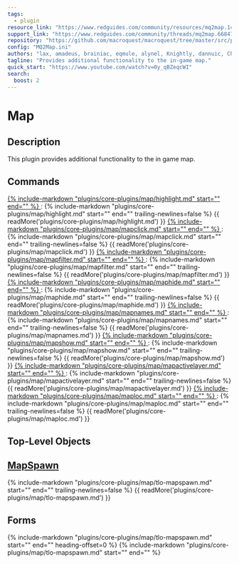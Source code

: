 ```yaml
---
tags:
  - plugin
resource_link: "https://www.redguides.com/community/resources/mq2map.142/"
support_link: "https://www.redguides.com/community/threads/mq2map.66847/"
repository: "https://github.com/macroquest/macroquest/tree/master/src/plugins/map"
config: "MQ2Map.ini"
authors: "lax, amadeus, brainiac, eqmule, alynel, Knightly, dannuic, ChatWithThisName"
tagline: "Provides additional functionality to the in-game map."
quick_start: "https://www.youtube.com/watch?v=0y_qBZeqcWI"
search:
  boost: 2
---
```

# Map

## Description
<!--desc-start-->
This plugin provides additional functionality to the in game map.
<!--desc-end-->
## Commands

<a href="highlight/">
{% 
  include-markdown "plugins/core-plugins/map/highlight.md" 
  start="<!--cmd-syntax-start-->" 
  end="<!--cmd-syntax-end-->" 
%}
</a>
:    {% include-markdown "plugins/core-plugins/map/highlight.md"
        start="<!--cmd-desc-start-->" 
        end="<!--cmd-desc-end-->" 
        trailing-newlines=false 
     %} {{ readMore('plugins/core-plugins/map/highlight.md') }}

<a href="mapclick/">
{% 
  include-markdown "plugins/core-plugins/map/mapclick.md" 
  start="<!--cmd-syntax-start-->" 
  end="<!--cmd-syntax-end-->" 
%}
</a>
:    {% include-markdown "plugins/core-plugins/map/mapclick.md"
        start="<!--cmd-desc-start-->" 
        end="<!--cmd-desc-end-->" 
        trailing-newlines=false 
     %} {{ readMore('plugins/core-plugins/map/mapclick.md') }}

<a href="mapfilter/">
{% 
  include-markdown "plugins/core-plugins/map/mapfilter.md"  
  start="<!--cmd-syntax-start-->" 
  end="<!--cmd-syntax-end-->" 
%}
</a>  
:    {% include-markdown "plugins/core-plugins/map/mapfilter.md"
        start="<!--cmd-desc-start-->" 
        end="<!--cmd-desc-end-->" 
        trailing-newlines=false 
     %} {{ readMore('plugins/core-plugins/map/mapfilter.md') }}

<a href="maphide/">
{% 
  include-markdown "plugins/core-plugins/map/maphide.md"  
  start="<!--cmd-syntax-start-->" 
  end="<!--cmd-syntax-end-->" 
%}
</a>
:    {% include-markdown "plugins/core-plugins/map/maphide.md"
        start="<!--cmd-desc-start-->" 
        end="<!--cmd-desc-end-->" 
        trailing-newlines=false 
     %} {{ readMore('plugins/core-plugins/map/maphide.md') }}

<a href="mapnames/">
{% 
  include-markdown "plugins/core-plugins/map/mapnames.md"  
  start="<!--cmd-syntax-start-->" 
  end="<!--cmd-syntax-end-->" 
%}
</a>
:    {% include-markdown "plugins/core-plugins/map/mapnames.md"
        start="<!--cmd-desc-start-->" 
        end="<!--cmd-desc-end-->" 
        trailing-newlines=false 
     %} {{ readMore('plugins/core-plugins/map/mapnames.md') }}

<a href="mapshow/">
{% 
  include-markdown "plugins/core-plugins/map/mapshow.md"  
  start="<!--cmd-syntax-start-->" 
  end="<!--cmd-syntax-end-->" 
%}
</a>
:    {% include-markdown "plugins/core-plugins/map/mapshow.md"
        start="<!--cmd-desc-start-->" 
        end="<!--cmd-desc-end-->" 
        trailing-newlines=false 
     %} {{ readMore('plugins/core-plugins/map/mapshow.md') }}

<a href="mapactivelayer/">
{% 
  include-markdown "plugins/core-plugins/map/mapactivelayer.md"  
  start="<!--cmd-syntax-start-->" 
  end="<!--cmd-syntax-end-->" 
%}
</a>
:    {% include-markdown "plugins/core-plugins/map/mapactivelayer.md"
        start="<!--cmd-desc-start-->" 
        end="<!--cmd-desc-end-->" 
        trailing-newlines=false 
     %} {{ readMore('plugins/core-plugins/map/mapactivelayer.md') }}

<a href="maploc/">
{% 
  include-markdown "plugins/core-plugins/map/maploc.md"  
  start="<!--cmd-syntax-start-->" 
  end="<!--cmd-syntax-end-->" 
%}
</a>
:    {% include-markdown "plugins/core-plugins/map/maploc.md"
        start="<!--cmd-desc-start-->" 
        end="<!--cmd-desc-end-->" 
        trailing-newlines=false 
     %} {{ readMore('plugins/core-plugins/map/maploc.md') }}

## Top-Level Objects
## [MapSpawn](tlo-mapspawn.md)
{%
  include-markdown "plugins/core-plugins/map/tlo-mapspawn.md"
  start="<!--tlo-desc-start-->"
  end="<!--tlo-desc-end-->"
  trailing-newlines=false
%} {{ readMore('plugins/core-plugins/map/tlo-mapspawn.md') }}

<h2>Forms</h2>
{%
  include-markdown "plugins/core-plugins/map/tlo-mapspawn.md"
  start="<!--tlo-forms-start-->"
  end="<!--tlo-forms-end-->"
  heading-offset=0
%}
{% 
  include-markdown "plugins/core-plugins/map/tlo-mapspawn.md" 
  start="<!--tlo-linkrefs-start-->"
  end="<!--tlo-linkrefs-end-->"
%}
